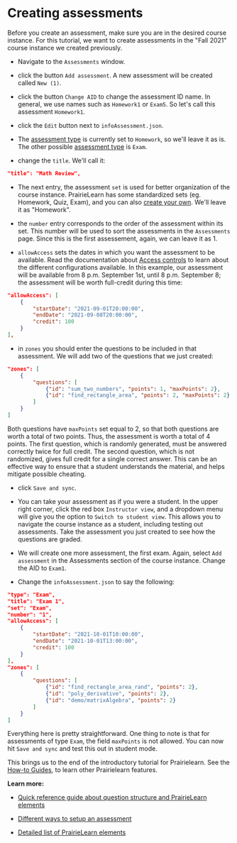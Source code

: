 # Creating assessments

Before you create an assessment, make sure you are in the desired course instance.  For this tutorial, we want to create assessments in the "Fall 2021" course instance we created previously.

* Navigate to the `Assessments` window.

* click the button `Add assessment`.  A new assessment will be created called `New (1)`.

* click the button `Change AID` to change the assessment ID name. In general, we use names such as `Homework1` or `Exam5`.  So let's call this assessment `Homework1`.

* click the `Edit` button next to `infoAssessment.json`.

* The [assessment type](assessment.md#assessment-types) is currently set to `Homework`, so we'll leave it as is.  The other possible [assessment type](#course.md/assessments) is `Exam`.

* change the `title`. We'll call it:
```json
"title": "Math Review",
```

* The next entry, the assessment `set` is used for better organization of the course instance. PrairieLearn has some standardized sets (eg. Homework, Quiz, Exam), and you can also [create your own](course.md#assessment-sets).  We'll leave it as "Homework".

* the `number` entry corresponds to the order of the assessment within its set. This number will be used to sort the assessments in the `Assessments` page.  Since this is the first assessement, again, we can leave it as 1. 

* `allowAccess` sets the dates in which you want the assessment to be available. Read the documentation about [Access controls](https://prairielearn.readthedocs.io/en/latest/accessControl/) to learn about the different configurations available. In this example, our assessment will be available from 8 p.m. September 1st, until 8 p.m. September 8; the assessment will be worth full-credit during this time:

```json
"allowAccess": [
    {
        "startDate": "2021-09-01T20:00:00",
        "endDate": "2021-09-08T20:00:00",
        "credit": 100
    }
],
```

* in `zones` you should enter the questions to be included in that assessment. We will add two of the questions that we just created:

```json
"zones": [
    {
        "questions": [
            {"id": "sum_two_numbers", "points": 1, "maxPoints": 2},
            {"id": "find_rectangle_area", "points": 2, "maxPoints": 2}
        ]
    }
]
```
Both questions have `maxPoints` set equal to 2, so that both questions are worth a total of two points.  Thus, the assessment is worth a total of 4 points.  The first question, which is randomly generated, must be answered correctly twice for full credit.  The second question, which is not randomized, gives full credit for a single correct answer.  This can be an effective way to ensure that a student understands the material, and helps mitigate possible cheating. 


* click `Save and sync`.

* You can take your assessment as if you were a student.  In the upper right corner, click the red box `Instructor view`, and a dropdown menu will give you the option to `Switch to student view`.  This allows you to navigate the course instance as a student, including testing out assessments.  Take the assessment you just created to see how the questions are graded.

* We will create one more assessment, the first exam.  Again, select `Add assessment` in the Assessments section of the course instance.  Change the AID to `Exam1`.

* Change the `infoAssessment.json` to say the following:
```json
"type": "Exam",
"title": "Exam 1",
"set": "Exam",
"number": "1",
"allowAccess": [
    {
        "startDate": "2021-10-01T10:00:00",
        "endDate": "2021-10-01T13:00:00",
        "credit": 100
    }
],
"zones": [
    {
        "questions": [
            {"id": "find_rectangle_area_rand", "points": 2},
            {"id": "poly_derivative", "points": 2},
            {"id": "demo/matrixAlgebra", "points": 2}
        ]
    }
]
```
Everything here is pretty straightforward.  One thing to note is that for assessments of type `Exam`, the field `maxPoints` is not allowed.  You can now hit `Save and sync` and test this out in student mode.

This brings us to the end of the introductory tutorial for Prairielearn.  See the [How-to Guides](#course.md/how-to), to learn other Prairielearn features.
 
**Learn more:**

- [Quick reference guide about question structure and PrairieLearn elements](https://coatless.github.io/pl-cheatsheets/pdfs/prairielearn-authoring-cheatsheet.pdf)

- [Different ways to setup an assessment](assessment.md)

- [Detailed list of PrairieLearn elements](elements.md)
